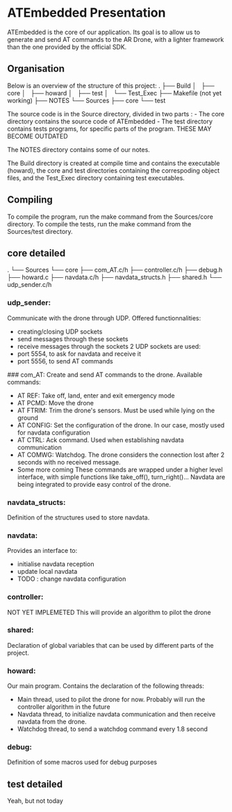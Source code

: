 # ATEmbedded Presentation

ATEmbedded is the core of our application. Its goal is to allow us to generate and send AT commands to the AR Drone, with a lighter framework than the one provided by the official SDK.

## Organisation

Below is an overview of the structure of this project:
.
├── Build
│   ├── core
│   ├── howard
│   ├── test
│   └── Test_Exec
├── Makefile (not yet working)
├── NOTES
└── Sources
├── core
└── test

The source code is in the Source directory, divided in two parts : 
    - The core directory contains the source code of ATEmbedded
    - The test directory contains tests programs, for specific parts of the program. THESE MAY BECOME OUTDATED

The NOTES directory contains some of our notes.

The Build directory is created at compile time and contains the executable (howard), the core and test directories containing the correspoding object files, and the Test_Exec directory containing test executables.

## Compiling

To compile the program, run the make command from the Sources/core directory.
To compile the tests, run the make command from the Sources/test directory.

## core detailed

.
└── Sources
    └── core
        ├── com_AT.c/h
        ├── controller.c/h
        ├── debug.h
        ├── howard.c
        ├── navdata.c/h
        ├── navdata_structs.h
        ├── shared.h
        └── udp_sender.c/h

### udp_sender:
Communicate with the drone through UDP. Offered functionnalities:
- creating/closing UDP sockets
- send messages through these sockets
- receive messages through the sockets
2 UDP sockets are used:
- port 5554, to ask for navdata and receive it
- port 5556, to send AT commands

### com_AT:
Create and send AT commands to the drone. Available commands:
- AT REF: Take off, land, enter and exit emergency mode
- AT PCMD: Move the drone
- AT FTRIM: Trim the drone's sensors. Must be used while lying on the ground
- AT CONFIG: Set the configuration of the drone. In our case, mostly used for navdata configuration
- AT CTRL: Ack command. Used when establishing navdata communication
- AT COMWG: Watchdog. The drone considers the connection lost after 2 seconds with no received message.
- Some more coming
These commands are wrapped under a higher level interface, with simple functions like take_off(), turn_right()...
Navdata are being integrated to provide easy control of the drone.

### navdata_structs:
Definition of the structures used to store navdata.

### navdata:
Provides an interface to:
- initialise navdata reception
- update local navdata
- TODO : change navdata configuration

### controller:
NOT YET IMPLEMETED
This will provide an algorithm to pilot the drone

### shared:
Declaration of global variables that can be used by different parts of the project.

### howard:
Our main program. Contains the declaration of the following threads:
- Main thread, used to pilot the drone for now. Probably will run the controller algorithm in the future
- Navdata thread, to initialize navdata communication and then receive navdata from the drone.
- Watchdog thread, to send a watchdog command every 1.8 second

### debug:
Definition of some macros used for debug purposes

## test detailed
Yeah, but not today



